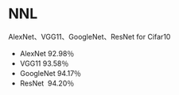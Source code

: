 # NNL
AlexNet、VGG11、GoogleNet、ResNet for Cifar10 
* AlexNet 92.98％
* VGG11 93.58％
* GoogleNet 94.17％
* ResNet  94.20％
